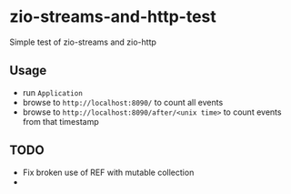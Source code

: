 # zio-streams-and-http-test

Simple test of zio-streams and zio-http

## Usage
- run `Application`
- browse to  `http://localhost:8090/` to count all events
- browse to  `http://localhost:8090/after/<unix time>` to count events from that timestamp

## TODO
- Fix broken use of REF with mutable collection
- 
